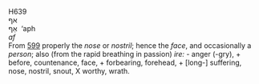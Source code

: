 <body>
  <p>H639<br>  אף  <br> אַף  ‎  ‘aph  <br><i>af </i><br>From <a href="h0599.htm">599</a>  properly the <i>nose</i> or <i>nostril</i>; hence the <i>face</i>, and occasionally a <i>person</i>; also (from the rapid breathing in passion) <i>ire: - </i>anger (-gry), + before, countenance, face, + forbearing, forehead, + [long-] suffering, nose, nostril, snout, X worthy, wrath.<br></p>
 </body>